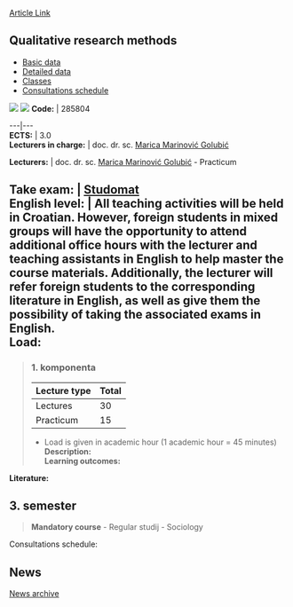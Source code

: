 [Article Link](https://www.fhs.hr/en/course/qrm_c)

## Qualitative research methods
  * [Basic data](https://www.fhs.hr/en/course/qrm_c#v1id-523825_354399_1_0 "Basic data")
  * [Detailed data](https://www.fhs.hr/en/course/qrm_c#v1id-523825_354399_1_1 "Detailed data")
  * [Classes](https://www.fhs.hr/en/course/qrm_c#v1id-523825_354399_1_2 "Classes")
  * [Consultations schedule](https://www.fhs.hr/en/course/qrm_c#v1id-523825_354399_1_3 "Consultations schedule")


[![](https://www.fhs.hr/img/flags/gif/hr.gif)](https://www.fhs.hr/predmet/kmi_d) [![](https://www.fhs.hr/img/flags/gif/gb.gif)](https://www.fhs.hr/en/course/qrm_c)
**Code:** |  285804  
  
---|---  
**ECTS:** |  3.0   
**Lecturers in charge:** |  doc. dr. sc. [Marica Marinović Golubić](https://www.fhs.hr/staff/marica.marinovic_golubic)   
  
**Lecturers:** |  doc. dr. sc. [Marica Marinović Golubić](https://www.fhs.hr/djelatnik/marica.marinovic_golubic) - Practicum  
  
**Take exam:** |  [Studomat](http://www.isvu.hr/studomat)  
**English level:** |  All teaching activities will be held in Croatian. However, foreign students in mixed groups will have the opportunity to attend additional office hours with the lecturer and teaching assistants in English to help master the course materials. Additionally, the lecturer will refer foreign students to the corresponding literature in English, as well as give them the possibility of taking the associated exams in English.   
**Load:**  
---  
> ### 1. komponenta
> | Lecture type | Total  
> ---|---  
> Lectures | 30  
> Practicum | 15  
> * Load is given in academic hour (1 academic hour = 45 minutes)   
**Description:**  
> **Learning outcomes:**  

  
**Literature:**  

  
**3. semester**  
---  
> **Mandatory course** - Regular studij - Sociology  
>   
Consultations schedule: 


## News
[News archive](https://www.fhs.hr/en/course/qrm_c?@=21tu1#news_132959 "News archive")

